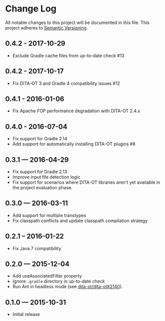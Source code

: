 # Change Log
All notable changes to this project will be documented in this file.
This project adheres to [Semantic Versioning](http://semver.org/).

## 0.4.2 - 2017-10-29
- Exclude Gradle cache files from up-to-date check #13

## 0.4.2 - 2017-10-17
- Fix DITA-OT 3 and Gradle 4 compatibility issues #12

## 0.4.1 - 2016-01-06
- Fix Apache FOP performance degradation with DITA-OT 2.4.x

## 0.4.0 - 2016-07-04
- Fix support for Gradle 2.14
- Add support for automatically installing DITA-OT plugins #8

## 0.3.1 — 2016-04-29
- Fix support for Gradle 2.13
- Improve input file detection logic
- Fix support for scenarios where DITA-OT libraries aren't yet available in the
  project evaluation phase.

## 0.3.0 — 2016-03-11
- Add support for multiple transtypes
- Fix classpath conflicts and update classpath compilation strategy

## 0.2.1 – 2016-01-22
- Fix Java 7 compatibility

## 0.2.0 — 2015-12-04
- Add useAssociatedFilter property
- Ignore `.gradle` directory in up-to-date check
- Run Ant in headless mode (see [dita-ot/dita-ot#2140](https://github.com/dita-ot/dita-ot/issues/2140)).

## 0.1.0 — 2015-10-31
- Initial release
